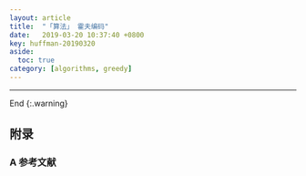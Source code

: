 ```yaml
---
layout: article
title:  "「算法」 霍夫编码"
date:   2019-03-20 10:37:40 +0800
key: huffman-20190320
aside:
  toc: true
category: [algorithms, greedy]
---
```


<!--more-->




-------------------  
 End
{:.warning}  



## 附录
### A  参考文献  
